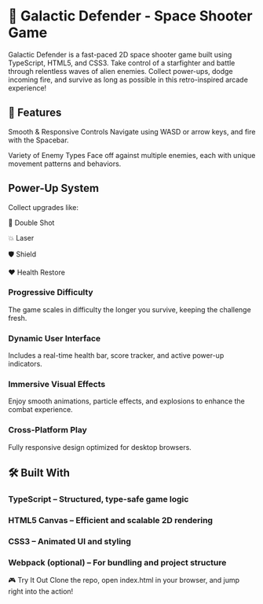 # 🌌 Galactic Defender - Space Shooter Game
Galactic Defender is a fast-paced 2D space shooter game built using TypeScript, HTML5, and CSS3. Take control of a starfighter and battle through relentless waves of alien enemies. Collect power-ups, dodge incoming fire, and survive as long as possible in this retro-inspired arcade experience!

## 🚀 Features
Smooth & Responsive Controls
Navigate using WASD or arrow keys, and fire with the Spacebar.

Variety of Enemy Types
Face off against multiple enemies, each with unique movement patterns and behaviors.

## Power-Up System
Collect upgrades like:

🔫 Double Shot

💥 Laser

🛡️ Shield

❤️ Health Restore

### Progressive Difficulty
The game scales in difficulty the longer you survive, keeping the challenge fresh.

### Dynamic User Interface
Includes a real-time health bar, score tracker, and active power-up indicators.

### Immersive Visual Effects
Enjoy smooth animations, particle effects, and explosions to enhance the combat experience.

### Cross-Platform Play
Fully responsive design optimized for desktop browsers.

## 🛠️ Built With
### TypeScript – Structured, type-safe game logic

### HTML5 Canvas – Efficient and scalable 2D rendering

### CSS3 – Animated UI and styling

### Webpack (optional) – For bundling and project structure

🎮 Try It Out
Clone the repo, open index.html in your browser, and jump right into the action!

